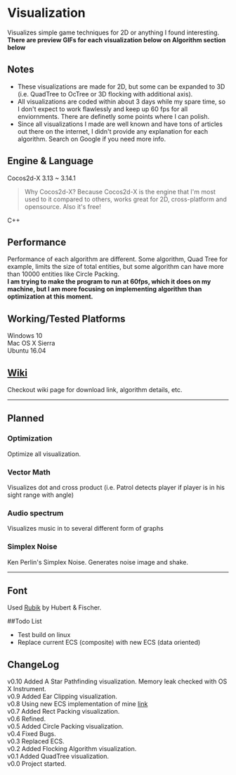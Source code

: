 # Visualization
Visualizes simple game techniques for 2D or anything I found interesting.<br>
**There are preview GIFs for each visualization below on Algorithm section below**

## Notes
- These visualizations are made for 2D, but some can be expanded to 3D (i.e. QuadTree to OcTree or 3D flocking with additional axis).<br>
- All visualizations are coded within about 3 days while my spare time, so I don't expect to work flawlessly and keep up 60 fps for all enviornments. There are definetly some points where I can polish.<br>
- Since all visualizations I made are well known and have tons of articles out there on the internet, I didn't provide any explanation for each algorithm. Search on Google if you need more info.<br>

## Engine & Language
Cocos2d-X 3.13 ~ 3.14.1<br>
> Why Cocos2d-X? Because Cocos2d-X is the engine that I'm most used to it compared to others, works great for 2D, cross-platform and opensource. Also it's free!<br>

C++

## Performance
Performance of each algorithm are different. Some algorithm, Quad Tree for example, limits the size of total entities, but some algorithm can have more than 10000 entities like Circle Packing.<br> 
**I am trying to make the program to run at 60fps, which it does on my machine, but I am more focusing on implementing algorithm than optimization at this moment.<br>**

## Working/Tested Platforms
Windows 10<br>
Mac OS X Sierra<br>
Ubuntu 16.04<br>

## [Wiki](https://github.com/bsy6766/Visualization/wiki)
Checkout wiki page for download link, algorithm details, etc.

----
## Planned
### Optimization
Optimize all visualization.
### Vector Math 
Visualizes dot and cross product (i.e. Patrol detects player if player is in his sight range with angle)
### Audio spectrum
Visualizes music in to several different form of graphs
### Simplex Noise
Ken Perlin's Simplex Noise. Generates noise image and shake.

----
## Font
Used [Rubik](https://www.fontsquirrel.com/fonts/rubik) by Hubert & Fischer.

##Todo List
- Test build on linux
- Replace current ECS (composite) with new ECS (data oriented)


## ChangeLog
v0.10 Added A Star Pathfinding visualization. Memory leak checked with OS X Instrument.<br>
v0.9 Added Ear Clipping visualization.<br>
v0.8 Using new ECS implementation of mine [link](https://github.com/bsy6766/ECS)<br>
v0.7 Added Rect Packing visualization.<br>
v0.6 Refined.<br>
v0.5 Added Circle Packing visualization.<br>
v0.4 Fixed Bugs.<br>
v0.3 Replaced ECS. <br>
v0.2 Added Flocking Algorithm visualization.<br>
v0.1 Added QuadTree visualization.<br>
v0.0 Project started.<br>
